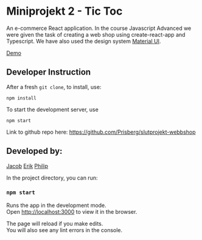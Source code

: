 # Miniprojekt 2 - Tic Toc
An e-commerce React application.
In the course Javascript Advanced we were given the task of creating a web shop using create-react-app and Typescript.
 We have also used the design system [Material UI](https://material-ui.com/).

[Demo]()

## Developer Instruction
After a fresh `git clone`, to install, use:

`npm install`


To start the development server, use

`npm start`

Link to github repo here: https://github.com/Prisberg/slutprojekt-webbshop
## Developed by:
[Jacob](https://github.com/jv98)
[Erik](https://github.com/Erikisak)
[Philip](https://github.com/Prisberg)


In the project directory, you can run:

### `npm start`

Runs the app in the development mode.\
Open [http://localhost:3000](http://localhost:3000) to view it in the browser.

The page will reload if you make edits.\
You will also see any lint errors in the console.



